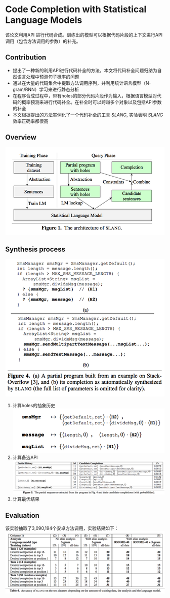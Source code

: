 # Code Completion with Statistical Language Models

该论文利用API 进行代码合成。训练出的模型可以根据代码片段的上下文进行API调用（包含方法调用的参数）的补充。

## Contribution

- 提出了一种新的利用API进行代码补全的方法，本文将代码补全问题归纳为自然语言处理中预测句子概率的问题
- 通过在大量的代码集合中提取方法调用序列，并利用统计语言模型（N-gram/RNN）学习来进行静态分析
- 在程序合成过程中，带有holes的部分代码片段作为输入，根据语言模型对代码的概率预测来进行代码补全。在补全时可以跨越多个对象以及包括API参数的补全
- 本文根据提出的方法实例化了一个代码补全的工具 _SLANG_, 实验表明 _SLANG_ 效率正确率都很高

## Overview

![The architecture of _SLANG_ ](image/architecture.png)

## Synthesis process

![An example of code synthesis](image/synthesis_example.png)

1. 计算holes的抽象历史
 ![step 1](image/step1.png)
2. 计算备选API
 ![step2](image/step2.png)
3. 计算最优结果

## Evaluation

该实验抽取了3,090,194个安卓方法调用，实验结果如下：
![result](image/result.png)
